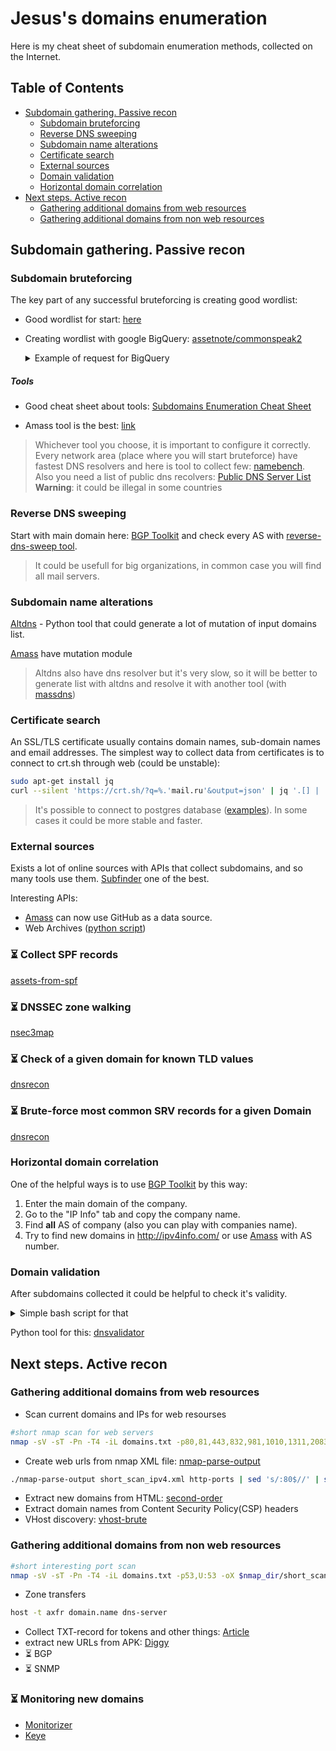 # Jesus's domains enumeration
Here is my cheat sheet of subdomain enumeration methods, collected on the Internet.

## Table of Contents
* [Subdomain gathering. Passive recon](#subdomain-gathering-passive-recon)  
  * [Subdomain bruteforcing](#subdomain-bruteforcing)
  * [Reverse DNS sweeping](#reverse-dns-sweeping)
  * [Subdomain name alterations](#subdomain-name-alterations)
  * [Certificate search](#certificate-search)
  * [External sources](#external-sources)
  * [Domain validation](#domain-validation)
  * [Horizontal domain correlation](#horizontal-domain-correlation)
* [Next steps. Active recon](#next-steps-active-recon)
  * [Gathering additional domains from web resources](#gathering-additional-domains-from-web-resources)
  * [Gathering additional domains from non web resources](#gathering-additional-domains-from-non-web-resources)

## Subdomain gathering. Passive recon

### Subdomain bruteforcing
The key part of any successful bruteforcing is creating good wordlist:
- Good wordlist for start: [here](https://gist.github.com/jhaddix/f64c97d0863a78454e44c2f7119c2a6a)
- Creating wordlist with google BigQuery: [assetnote/commonspeak2](https://github.com/assetnote/commonspeak2-wordlists)
	<details>
	<summary>Example of request for BigQuery</summary>

	```sql
	SELECT DISTINCT s, COUNT(s) c
	FROM (
	  SELECT SPLIT(REGEXP_REPLACE(REGEXP_REPLACE(url, r'https?:\/\/([-a-zA-Z0-9@:%._\+~#=]{0,256}\.)([-a-zA-Z0-9@:%._\+~#=]{1,256}){1}\.([a-zA-Z]{1,6})', '\\1'), r'https?:\/\/.*', ''), '.') subd
	  FROM (
	    SELECT DISTINCT url
	    FROM `bigquery-public-data.github_repos.contents` 
	    CROSS JOIN UNNEST(REGEXP_EXTRACT_ALL(LOWER(content), r'https?:\/\/[-a-zA-Z0-9@:%._\+~#=]{1,256}\.[a-zA-Z]{1,6}')) AS url
	)
	)
	CROSS JOIN UNNEST(subd) as s
	WHERE s != '' and s not like '%@%'
	GROUP BY s
	ORDER BY c DESC
	```

	</details>

##### Tools
- Good cheat sheet about tools: [Subdomains Enumeration Cheat Sheet](https://pentester.land/cheatsheets/2018/11/14/subdomains-enumeration-cheatsheet.html)

- Amass tool is the best: [link](https://github.com/OWASP/Amass)

 > Whichever tool you choose, it is important to configure it correctly. Every network area (place where you will start bruteforce) have fastest DNS resolvers and here is tool to collect few: [namebench](https://code.google.com/archive/p/namebench/).  
> Also you need a list of public dns recolvers: [Public DNS Server List](https://public-dns.info/)  
> **Warning**: it could be illegal in some countries

### Reverse DNS sweeping  
Start with main domain here: [BGP Toolkit](https://bgp.he.net/) and check every AS with [reverse-dns-sweep tool](https://github.com/jnyryan/reverse-dns-sweep).

> It could be usefull for big organizations, in common case you will find all mail servers.

### Subdomain name alterations
[Altdns](https://github.com/infosec-au/altdns) - Python tool that could generate a lot of mutation of input domains list. 

[Amass](https://github.com/OWASP/Amass/blob/master/doc/user_guide.md) have mutation module

>Altdns also have dns resolver but it's very slow, so it will be better to generate list with altdns and resolve it with another tool (with [massdns](https://github.com/blechschmidt/massdns))

### Certificate search
An SSL/TLS certificate usually contains domain names, sub-domain names and email addresses. The simplest way to collect data from certificates is to connect to crt.sh through web (could be unstable):
```bash
sudo apt-get install jq
curl --silent 'https://crt.sh/?q=%.'mail.ru'&output=json' | jq '.[] | .name_value' | sed 's/\"//g' | sed 's/\*\.//g' | sort -u > domains_crt_sh.txt
```
> It's possible to connect to postgres database ([examples](https://github.com/appsecco/the-art-of-subdomain-enumeration/blob/master/crtsh_enum_psql.sh)). In some cases it could be more stable and faster.

### External sources
Exists a lot of online sources with APIs that collect subdomains, and so many tools use them. [Subfinder](https://github.com/projectdiscovery/subfinder) one of the best.

Interesting APIs:
- [Amass](https://github.com/OWASP/Amass/commit/8a0c0b3166eac2e33e70ed4c1e6bebdec5747fc5) can now use GitHub as a data source.
- Web Archives ([python script](https://gist.github.com/mhmdiaa/adf6bff70142e5091792841d4b372050))

### :hourglass_flowing_sand: Collect SPF records

[assets-from-spf](https://github.com/0xbharath/assets-from-spf)

### :hourglass_flowing_sand: DNSSEC zone walking
[nsec3map](https://github.com/anonion0/nsec3map)

### :hourglass_flowing_sand: Check of a given domain for known TLD values
[dnsrecon](https://github.com/darkoperator/dnsrecon/blob/master/dnsrecon.py)

### :hourglass_flowing_sand: Brute-force most common SRV records for a given Domain
[dnsrecon](https://github.com/darkoperator/dnsrecon/blob/master/dnsrecon.py)

### Horizontal domain correlation
One of the helpful ways is to use [BGP Toolkit](https://bgp.he.net/) by this way:
1. Enter the main domain of the company.
2. Go to the "IP Info" tab and copy the company name.
3. Find **all** AS of company (also you can play with companies name).
4. Try to find new domains in http://ipv4info.com/ or use [Amass](https://github.com/OWASP/Amass/blob/master/doc/user_guide.md) with AS number.


### Domain validation
After subdomains collected it could be helpful to check it's validity. 
<details>
<summary>Simple bash script for that</summary>

```bash

#!/bin/bash
#Finding valid domain (that have valid A record). After that domains without A record will be rechecked$
input_domain_list=input_domains.txt
validated_domains_list=domains_valid.txt
sort --ignore-case -u -o $input_domain_list $input_domain_list

tput setaf 4; echo "domains validation (DNS requests)"
for line in $(cat $input_domain_list)
    do
        if [[ $(dig $line +short +time=5 +tries=1 @8.8.8.8 | wc -c) -eq 0 ]]
        then
            echo $line >> $workdir/unvalidated_domains.txt
        else
            echo $line >> $validated_domains_list
        fi
    done

```
</details>

Python tool for this: [dnsvalidator](https://github.com/vortexau/dnsvalidator)

## Next steps. Active recon

### Gathering additional domains from web resources
- Scan current domains and IPs for web resourses
```bash
#short nmap scan for web servers
nmap -sV -sT -Pn -T4 -iL domains.txt -p80,81,443,832,981,1010,1311,2083,2087,2095,2096,4712,7000-7010,7080,7443,7474,8000-8014,8040-8091,8172,8118,8123,8172,8181,8222,8243,8280,8281,8333,8443,8500,8770-8780,8834,8880,8888,8983,9000,9043,9060,9080,9090,9091,9200,9800,9981,9999,9443,12443 -oX short_web_scan_domains.xml
```
- Create web urls from nmap XML file: [nmap-parse-output](https://github.com/ernw/nmap-parse-output)  
```bash
./nmap-parse-output short_scan_ipv4.xml http-ports | sed 's/:80$//' | sed 's/:443$//' | sed 's/$/\//' | sort -u  >> $nmap_dir/domains_urls.txt
```
- Extract new domains from HTML: [second-order](https://github.com/mhmdiaa/second-order)
- Extract domain names from Content Security Policy(CSP) headers
- VHost discovery: [vhost-brute](https://github.com/gwen001/vhost-brute)

### Gathering additional domains from non web resources
```bash
#short interesting port scan
nmap -sV -sT -Pn -T4 -iL domains.txt -p53,U:53 -oX $nmap_dir/short_scan_ipv4.xml
```
- Zone transfers
```bash
host -t axfr domain.name dns-server
```
- Collect TXT-record for tokens and other things: [Article](https://blog.netspi.com/analyzing-dns-txt-records-to-fingerprint-service-providers/)
- extract new URLs from APK: [Diggy](https://github.com/s0md3v/Diggy/blob/master/diggy.sh)
- :hourglass_flowing_sand: BGP
- :hourglass_flowing_sand: SNMP

### :hourglass_flowing_sand: Monitoring new domains  
* [Monitorizer](https://github.com/BitTheByte/Monitorizer)  
* [Keye](https://github.com/clirimemini/Keye)
